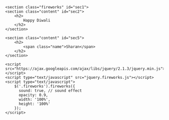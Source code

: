 <!DOCTYPE html>
<html lang="en">
<head>
    <meta charset="UTF-8">
    <meta name="viewport" content="width=device-width, initial-scale=1.0">
    <title>CREATED BY SHARAN</title>
    <link rel="stylesheet" href="style.css">
</head>
<body>
    
	<section class="fireworks" id="sec1">
	<section class="content" id="sec2">
		<h2>
			Happy Diwali
		</h2>
	</section>
	    
	<section class="content" id="sec5">
		<h2>
			<span class="name">Sharan</span>
		</h2>
	</section>
</section>
	
	<script src="https://ajax.googleapis.com/ajax/libs/jquery/2.1.3/jquery.min.js"></script>
	<script type="text/javascript" src="jquery.fireworks.js"></script>
	<script type="text/javascript">
		$('.fireworks').fireworks({ 
		  sound: true, // sound effect
		  opacity: 0.9, 
		  width: '100%', 
		  height: '100%' 
		});
	</script>

</body>
</html>

